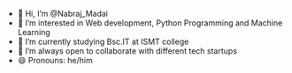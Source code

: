 - 👋 Hi, I’m @Nabraj_Madai
- 👀 I’m interested in Web development, Python Programming and Machine Learning
- 🌱 I’m currently studying Bsc.IT at ISMT college
- 💞️ I’m always open to collaborate with different tech startups
- 😄 Pronouns: he/him
